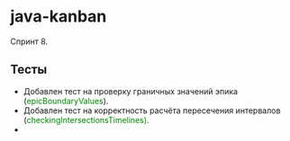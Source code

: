 # java-kanban
Спринт 8.

## Тесты
* Добавлен тест на проверку граничных значений эпика (<span style='color: green;'>epicBoundaryValues</span>).
* Добавлен тест на корректность расчёта пересечения интервалов (<span style='color: green;'>checkingIntersectionsTimelines</green>).
* 
